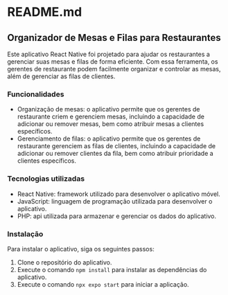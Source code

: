 # README.md

## Organizador de Mesas e Filas para Restaurantes

Este aplicativo React Native foi projetado para ajudar os restaurantes a gerenciar suas mesas e filas de forma eficiente. Com essa ferramenta, os gerentes de restaurante podem facilmente organizar e controlar as mesas, além de gerenciar as filas de clientes.

### Funcionalidades

- Organização de mesas: o aplicativo permite que os gerentes de restaurante criem e gerenciem mesas, incluindo a capacidade de adicionar ou remover mesas, bem como atribuir mesas a clientes específicos.
- Gerenciamento de filas: o aplicativo permite que os gerentes de restaurante gerenciem as filas de clientes, incluindo a capacidade de adicionar ou remover clientes da fila, bem como atribuir prioridade a clientes específicos.

### Tecnologias utilizadas

- React Native: framework utilizado para desenvolver o aplicativo móvel.
- JavaScript: linguagem de programação utilizada para desenvolver o aplicativo.
- PHP: api utilizada para armazenar e gerenciar os dados do aplicativo.

### Instalação

Para instalar o aplicativo, siga os seguintes passos:

1. Clone o repositório do aplicativo.
2. Execute o comando `npm install` para instalar as dependências do aplicativo.
3. Execute o comando `npx expo start` para iniciar a aplicação.
